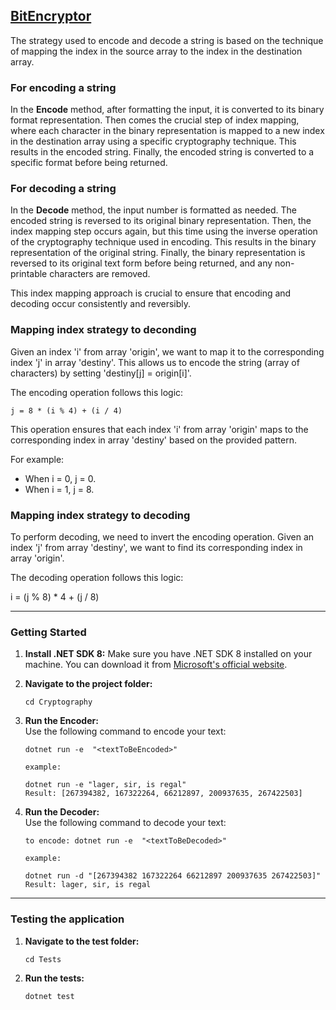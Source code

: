 ## [**BitEncryptor**](https://github.com/maffalcao/BitEncryptor)

The strategy used to encode and decode a string is based on the technique of mapping the index in the source array to the index in the destination array.

### **For encoding a string**

In the **Encode** method, after formatting the input, it is converted to its binary format representation. Then comes the crucial step of index mapping, where each character in the binary representation is mapped to a new index in the destination array using a specific cryptography technique. This results in the encoded string. Finally, the encoded string is converted to a specific format before being returned.

### **For decoding a string**

In the **Decode** method, the input number is formatted as needed. The encoded string is reversed to its original binary representation. Then, the index mapping step occurs again, but this time using the inverse operation of the cryptography technique used in encoding. This results in the binary representation of the original string. Finally, the binary representation is reversed to its original text form before being returned, and any non-printable characters are removed.

This index mapping approach is crucial to ensure that encoding and decoding occur consistently and reversibly.

### **Mapping index strategy to deconding**

Given an index 'i' from array 'origin', we want to map it to the corresponding index 'j' in array 'destiny'. This allows us to encode the string (array of characters) by setting 'destiny\[j\] = origin\[i\]'.

The encoding operation follows this logic:

`j = 8 * (i % 4) + (i / 4)`

This operation ensures that each index 'i' from array 'origin' maps to the corresponding index in array 'destiny' based on the provided pattern.

For example:

*   When i = 0, j = 0.
*   When i = 1, j = 8.

### **Mapping index strategy to decoding**

To perform decoding, we need to invert the encoding operation. Given an index 'j' from array 'destiny', we want to find its corresponding index in array 'origin'.

The decoding operation follows this logic:

i = (j % 8) \* 4 + (j / 8)

---

### Getting Started

1.  **Install .NET SDK 8:** Make sure you have .NET SDK 8 installed on your machine. You can download it from [Microsoft's official website](https://dotnet.microsoft.com/download/dotnet/8.0).
2.  **Navigate to the project folder:**
    
    ```plaintext
    cd Cryptography
    ```
    
3.  **Run the Encoder:**  
    Use the following command to encode your text:
    
    ```plaintext
    dotnet run -e  "<textToBeEncoded>"
    
    example: 
    
    dotnet run -e "lager, sir, is regal"
    Result: [267394382, 167322264, 66212897, 200937635, 267422503]
    ```
    
4.  **Run the Decoder:**  
    Use the following command to decode your text:
    
    ```plaintext
    to encode: dotnet run -e  "<textToBeDecoded>"
    
    example: 
    
    dotnet run -d "[267394382 167322264 66212897 200937635 267422503]"
    Result: lager, sir, is regal
    ```
    

---

### **Testing the application**

1.  **Navigate to the test folder:**
    
    ```plaintext
    cd Tests
    ```
    
2.  **Run the tests:**
    
    ```plaintext
    dotnet test
    ```
